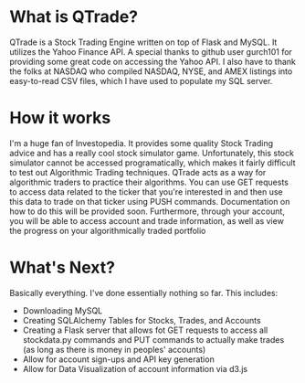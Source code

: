 What is QTrade?
===============
QTrade is a Stock Trading Engine written on top of Flask and MySQL. It utilizes the Yahoo Finance API. A special thanks to github user gurch101 for providing some great code on accessing the Yahoo API. I also have to thank the folks at NASDAQ who compiled NASDAQ, NYSE, and AMEX listings into easy-to-read CSV files, which I have used to populate my SQL server. 

How it works
============
I'm a huge fan of Investopedia. It provides some quality Stock Trading advice and has a really cool stock simulator game. Unfortunately, this stock simulator cannot be accessed programatically, which makes it fairly difficult to test out Algorithmic Trading techniques. QTrade acts as a way for algorithmic traders to practice their algorithms. You can use GET requests to access data related to the ticker that you're interested in and then use this data to trade on that ticker using PUSH commands. Documentation on how to do this will be provided soon. Furthermore, through your account, you will be able to access account and trade information, as well as view the progress on your algorithmically traded portfolio

What's Next?
============
Basically everything. I've done essentially nothing so far. This includes: 
* Downloading MySQL 
* Creating SQLAlchemy Tables for Stocks, Trades, and Accounts
* Creating a Flask server that allows fot GET requests to access all stockdata.py commands and PUT commands to actually make trades (as long as there is money in peoples' accounts)
* Allow for account sign-ups and API key generation
* Allow for Data Visualization of account information via d3.js

